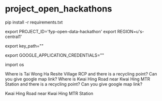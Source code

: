 # project_open_hackathons

pip install -r requirements.txt

export PROJECT_ID='fyp-open-data-hackathon'
export REGION=u's-central1'

export key_path=""

export GOOGLE_APPLICATION_CREDENTIALS=""


import os



Where is Tai Wong Ha Resite Village RCP and there is a recycling point? Can you give google map link?
Where is Kwai Hing Road near Kwai Hing MTR Station and there is a recycling point? Can you give google map link?

Kwai Hing Road near Kwai Hing MTR Station

